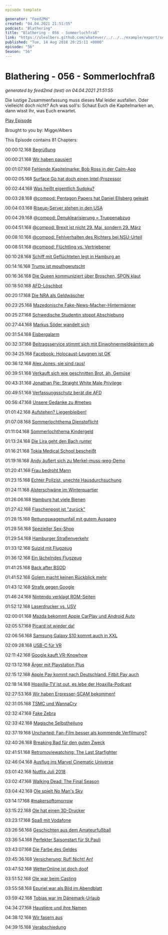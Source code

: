 ```yaml
---
episode template

generator: "Feed2Md"
created: "04.04.2021 21:51:55"
podcast: "Blathering"
title: "Blathering - 056 - Sommerlochfraß"
link: "https://olealbers.github.com/whatever/../../../example/export/seasons/3/2018/8/Blathering - 056 - Sommerlochfraß.md"
published: "Tue, 14 Aug 2018 20:25:11 +0000"
episode: "56"
Season: "56"
---
```


# Blathering - 056 - Sommerlochfraß
_generated by feed2md (test) on 04.04.2021 21:51:55_

Die lustige Zusammenfassung muss dieses Mal leider ausfallen. Oder vielleicht doch nicht? Ach was soll's: Schaut Euch die Kapitelmarken an, dann wisst Ihr, was Euch erwartet.

[Play Episode](https://www.blathering.de/podlove/file/531/s/feed/c/mp3/blathering_056.mp3)

Brought to you by: Migge/Albers

This Episode contains 81 Chapters:


00:00:12.168 [Begrüßung]()

00:00:21.168 [Wir haben pausiert]()

00:01:07.168 [Fehlende Kapitelmarke: Bob Ross in der Calm-App](https://www.calm.com/narrators/NypB60q1B/bob-ross)

00:02:05.168 [Surface Go hat doch einen Intel-Prozessor](https://www.heise.de/newsticker/meldung/Qualcomm-Snapdragon-1000-fuer-Windows-10-Notebooks-4091737.html)

00:02:44.168 [Was heißt eigentlich Sudoku?](https://de.wikipedia.org/wiki/Sudoku)

00:03:28.168 [@compod: Pentagon Papers hat Daniel Ellsberg geleakt](https://de.wikipedia.org/wiki/Pentagon-Papiere)

00:04:03.168 [Riseup-Server stehen in den USA](https://riseup.net/de/about-us/policy/government-faq)

00:04:29.168 [@compod: Denuklearisierung = Truppenabzug](https://de.wikipedia.org/wiki/Mike_Pompeo)

00:04:51.168 [@compod: Brexit ist nicht 29. Mai, sondern 29. März](https://de.wikipedia.org/wiki/EU-Austritt_des_Vereinigten_K%C3%B6nigreichs)

00:08:10.168 [@compod: Fehlverhalten des Richters bei NSU-Urteil](https://www.kuechenstud.io/lagedernation/2018/07/13/ldn103-unions-desaster-nsu-urteil-puidgdemonts-auslieferung-brexit-plaene-nato-gipfel/?t=47:48,1:10:43)

00:08:51.168 [@compod: Flüchtling vs. Vertriebener](http://www.sprachlog.de/2015/12/12/fluechtlinge-zu-gefluechteten/)

00:10:28.168 [Schiff mit Geflüchteten legt in Hamburg an](http://www.spiegel.de/spiegel/print/d-13512901.html)

00:14:16.168 [Trump ist mouthgerutscht](https://www.nytimes.com/2018/07/17/us/politics/trump-putin-russia.html)

00:16:36.168 [Die Queen kommuniziert über Broschen, SPON klaut](https://threadreaderapp.com/thread/1018570246037352449.html)

00:18:50.168 [AFD-Löschbot](https://twitter.com/archivfd)

00:20:17.168 [Die NRA als Geldwäscher](https://www.theguardian.com/us-news/2018/jan/18/trump-nra-fbi-alexander-torshin-russia-investigation)

00:23:25.168 [Mazedonische Fake-News-Macher-Hintermänner](https://www.buzzfeednews.com/article/craigsilverman/american-conservatives-fake-news-macedonia-paris-wade-libert)

00:25:27.168 [Schwedische Studentin stoppt Abschiebung](https://www.theguardian.com/world/2018/jul/25/swedish-student-plane-protest-stops-mans-deportation-afghanistan)

00:27:44.168 [Markus Söder wandelt sich](https://www.huffingtonpost.de/entry/soeder-besichtigt-die-bayerische-grenze-dieses-foto-sorgt-fur-spott-erkennt-ihr-wieso_de_5b4f53d5e4b0de86f488cc48)

00:31:54.168 [Eisbergalarm](https://www.wired.com/story/in-greenland-iceberg-shedding-is-a-tourist-attraction-and-a-threat/)

00:32:37.168 [Beitragsservice stimmt sich mit Einwohnermeldeämtern ab](https://www.sozialticker.com/beitragsservice-stimmt-einwohnermeldeaemtern/)

00:34:25.168 [Facebook: Holocaust-Leugnen ist OK](https://www.sueddeutsche.de/digital/facebook-zuckerberg-holocaustleugnung-1.4061389)

00:36:12.168 [Alex Jones, sie sind raus!](https://logbuch-netzpolitik.de/lnp264-heute-schon-an-die-apokalypse-denken?t=54:25,1:29:53)

00:39:51.168 [Verkauft sich wie geschnitten Brot, äh, Gemüse](https://twitter.com/meg_gyver/status/1020570740343656448)

00:43:31.168 [Jonathan Pie: Straight White Male Privilege](https://twitter.com/tmigge/status/1021119555647819777)

00:49:51.168 [Verfassungsschutz berät die AFD](https://logbuch-netzpolitik.de/lnp264-heute-schon-an-die-apokalypse-denken?t=38:55,54:25)

00:56:47.168 [Unsere Gedanke zu #metwo](https://de.wikipedia.org/wiki/MeTwo)

01:01:42.168 [Aufstehen? Liegenbleiben!](https://www.kuechenstud.io/lagedernation/2018/08/12/ldn105-spanien-abkommen-wagenknechts-bewegung-wehrpflicht-trump-elektro-dienstwagen/?t=10:20,20:33)

01:07:08.168 [Sommerlochthema Dienstpflicht](https://www.kuechenstud.io/lagedernation/2018/08/12/ldn105-spanien-abkommen-wagenknechts-bewegung-wehrpflicht-trump-elektro-dienstwagen/?t=20:33,44:08)

01:11:04.168 [Sommerlochthema Kindergeld](http://www.faz.net/aktuell/politik/inland/kindergeld-debatte-in-hessen-gibt-es-keine-anzeichen-fuer-betrug-15736102.html)

01:13:24.168 [Die Lira geht den Bach runter](http://www.faz.net/aktuell/wirtschaft/mehr-wirtschaft/waehrungskrise-kann-die-tuerkei-den-verfall-der-lira-noch-stoppen-15736477.html)

01:16:21.168 [Tokia Medical School bescheißt](https://www.theguardian.com/world/video/2018/aug/08/japanese-medical-university-apologises-for-excluding-women-video)

01:19:16.168 [Andy äußert sich zu Merkel-muss-weg-Demo](https://twitter.com/AndyGrote/status/1019885810202525696)

01:20:41.168 [Frau bedroht Mann](https://www.hamburg1.de/nachrichten/36597/Frau_bedroht_Mann_beim_Date.html)

01:23:15.168 [Echter Polizist, unechte Hausdurchsuchung](https://www.welt.de/regionales/hamburg/article179874812/Hamburger-Polizist-stiehlt-bei-vorgetaeuschten-Hausdurchsuchungen-Geld.html)

01:24:11.168 [Alsterschwäne im Winterquartier](https://www.ndr.de/nachrichten/hamburg/Erste-Alsterschwaene-ins-Winterquartier-gebracht,alsterschwaene202.html)

01:26:06.168 [Hamburg hat viele Bienen](https://www.abendblatt.de/hamburg/article214968179/Mehr-Bienen-in-Hamburg-Imkerei-immer-beliebter.html)

01:27:42.168 [Flaschenpost ist "zurück"](https://www.ndr.de/nachrichten/hamburg/132-Jahre-alte-Flaschenpost-zu-Gast-in-Hamburg,flaschenpost228.html)

01:28:15.168 [Rettungswagenunfall mit gutem Ausgang](http://www.spiegel.de/panorama/gesellschaft/hamburg-rettungswagen-mit-hochschwangerer-kippt-um-fuenf-verletzte-a-1218962.html)

01:28:56.168 [Spezieller Sex-Shop](http://fuckyeah.shop/grand-opening/)

01:29:54.168 [Hamburger Straßenverkehr](http://luft.hamburg.de/messstationen-liste/4244792/70mb-max-brauer-allee-ii/)

01:33:12.168 [Suizid mit Flugzeug](http://www.faz.net/aktuell/gesellschaft/flugzeug-nach-unerlaubtem-start-in-seattle-abgestuerzt-15733002.html)

01:36:12.168 [Ein lächelndes Flugzeug](https://www.instagram.com/p/BlaBzbLnLbp)

01:41:25.168 [Back after BSOD](https://de.wikipedia.org/wiki/Bluescreen_(Windows))

01:41:52.168 [Golem macht keinen Rückblick mehr](https://www.golem.de/specials/golemwochenrueckblick/)

01:43:12.168 [Strafe gegen Google](https://www.kuechenstud.io/lagedernation/2018/07/20/ldn-104-trump-in-helsinki-mark-zuckerberg-strafzahlungen-fuer-google-rundfunkbeitrag/?t=56:56,1:18:56)

01:46:24.168 [Nintendo verklagt ROM-Seiten](https://www.golem.de/news/retrogaming-nintendo-klagt-gegen-populaere-rom-seiten-1807-135626.html)

01:52:12.168 [Laserdrucker vs. USV](https://twitter.com/tmigge/status/1019117205789831168)

02:00:01.168 [Mazda bekommt Apple CarPlay und Android Auto](https://plus.google.com/+OleAlbers/posts/69s52rpnodD)

02:05:57.168 [Picard ist wieder da!](https://www.heise.de/newsticker/meldung/Comeback-fuer-Star-Trek-Patrick-Stewart-wird-wieder-zu-Captain-Jean-Luc-Picard-4129437.html)

02:06:56.168 [Samsung Galaxy S10 kommt auch in XXL](https://www.zdnet.de/88337631/analyst-samsung-galaxy-s10-kommt-in-drei-groessen/)

02:09:28.168 [USB-C für VR](https://www.zdnet.de/88337857/konsortium-stellt-spezifikationen-fuer-usb-c-fuer-vr-headsets-vor/)

02:11:42.168 [Google kauft VR-Knowhow](https://vrodo.de/insider-google-soll-langfristige-plaene-fuer-virtual-reality-haben/)

02:13:12.168 [Ärger mit Playstation Plus](https://plus.google.com/+OleAlbers/posts/F1ExdqKteFF)

02:15:12.168 [Apple Pay kommt nach Deutschland, Fitbit Pay auch](https://www.maclife.de/news/fitbit-bringt-fitbit-pay-nach-deutschland-100105971.html)

02:18:14.168 [Hoaxilla-TV ist out, es lebe der Hoaxilla-Podcast](https://www.hoaxilla.com/)

02:27:53.168 [Wir haben Erpresser-SCAM bekommen!](https://plus.google.com/+OleAlbers/posts/JXW1w5F7AaJ)

02:31:05.168 [TSMC und WannaCry](https://www.zdnet.de/88339653/tsmc-wannacry-variante-fuer-produktionsausfall-verantwortlich/)

02:32:47.168 [Fake Zebra](http://www.faz.net/aktuell/gesellschaft/tiere/ein-park-in-aegypten-soll-esel-als-zebra-angemalt-haben-15710673.html)

02:33:42.168 [Magische Selbstheilung](https://plus.google.com/+OleAlbers/posts/TWKKfR8SBHY)

02:37:19.168 [Uncharted: Fan-Film besser als kommende Verfilmung?](https://plus.google.com/+OleAlbers/posts/2WDKtZn3Pfi)

02:40:26.168 [Breaking Bad für den guten Zweck](https://plus.google.com/+OleAlbers/posts/iiRMjyRsZsE)

02:41:51.168 [Retromoviewatching: The Last Starfighter](https://www.youtube.com/watch?v=lBf2WOJjPV0)

02:46:04.168 [Ausflug ins Marvel Cinematic Universe](https://de.wikipedia.org/wiki/Marvel_Cinematic_Universe)

03:01:42.168 [Nutflix Juli 2018](https://nutflix.de/2018/07/nutflix-juli-2018/)

03:02:47.168 [Walking Dead: The Final Season](https://www.youtube.com/watch?v=Kwk1jWERuQg)

03:04:42.168 [Ole spielt No Man's Sky](https://www.nomanssky.com/)

03:14:17.168 [#makersoftomorrow](https://twitter.com/search?l=&q=makersoftomorrow%20from%3Astammtischphilo&src=typd)

03:15:22.168 [Ole hat einen 3D-Drucker](https://www.amazon.de/dp/B06XDFQ3LR/)

03:23:17.168 [Spaß mit Vodafone](https://zuhauseplus.vodafone.de/digital-fernsehen/)

03:26:56.168 [Geschichten aus dem Amateurfußball](https://www.tobiasmigge.de/fotografie/berner-herren/)

03:36:54.168 [Perfekter Saisonstart für St.Pauli](http://millerntor.hamburg/2018/08/neue-saison-neues-liedgut/)

03:43:07.168 [Die Farbe des Geldes](https://diefarbedesgeldes.de/die-maer-vom-ursprung-des-geldes-als-tauschmittel/)

03:45:36.168 [Versicherung: Ruf! Nicht! An!](https://www1.wdr.de/fernsehen/quarks/risikoleben-versicherung-kuendigt-100.html)

03:47:52.168 [WetterOnline ist doch doof](https://www.golem.de/news/urteil-warnwetter-app-des-dwd-verstoesst-nicht-gegen-wettbewerbsrecht-1807-135501.html)

03:51:52.168 [Ole war beim Casting](https://www.ndr.de/fernsehen/sendungen/die_ndr_quizshow/leuchten_des_nordens/index.html)

03:55:58.168 [Epuriel war als Bild im Abendblatt](https://www.abendblatt.de/hamburg/von-mensch-zu-mensch/article214994509/Keiner-muss-alleine-trauern.html)

03:59:42.168 [Tobias war im Dänemark-Urlaub](https://photos.app.goo.gl/AtyNJSwc3hDP8PUr9)

04:34:27.168 [Haustiere und ihre Namen](https://de.wikipedia.org/wiki/Zwingername#Weitere_Traditionen_/_Vorschriften)

04:38:12.168 [Wir fasern aus](https://www.podstock.de/)

04:39:15.168 [Verabschiedung]()


